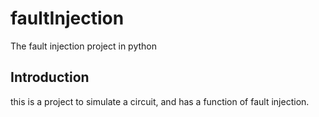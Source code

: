 # faultInjection
The fault injection project in python
## Introduction
this is a project to simulate a circuit, and has a function of fault injection.
